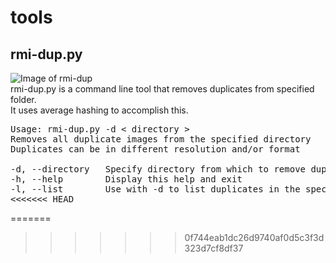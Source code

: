 # tools
## rmi-dup.py
![Image of rmi-dup](https://i.imgur.com/bSXGyD4.png)  
rmi-dup.py is a command line tool that removes duplicates from specified folder.  
It uses average hashing to accomplish this.  

<pre>
Usage: rmi-dup.py -d < directory >
Removes all duplicate images from the specified directory  
Duplicates can be in different resolution and/or format  

-d, --directory   Specify directory from which to remove duplicate images  
-h, --help        Display this help and exit  
-l, --list        Use with -d to list duplicates in the specified folder  
<<<<<<< HEAD
</pre>    
=======
</pre>
    
>>>>>>> 0f744eab1dc26d9740af0d5c3f3d323d7cf8df37
